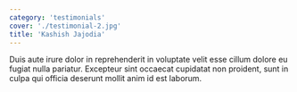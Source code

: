 ```yaml
---
category: 'testimonials'
cover: './testimonial-2.jpg'
title: 'Kashish Jajodia'
---
```


Duis aute irure dolor in reprehenderit in voluptate velit esse cillum dolore eu fugiat nulla pariatur. Excepteur sint occaecat cupidatat non proident, sunt in culpa qui officia deserunt mollit anim id est laborum.
